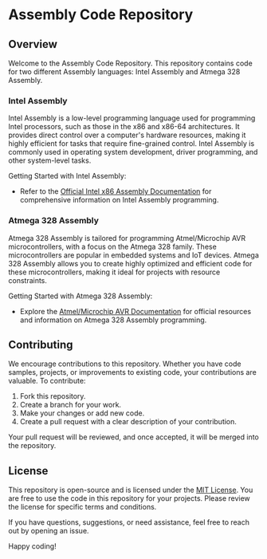 # Assembly Code Repository

## Overview

Welcome to the Assembly Code Repository. This repository contains code for two different Assembly languages: Intel Assembly and Atmega 328 Assembly.

### Intel Assembly

Intel Assembly is a low-level programming language used for programming Intel processors, such as those in the x86 and x86-64 architectures. It provides direct control over a computer's hardware resources, making it highly efficient for tasks that require fine-grained control. Intel Assembly is commonly used in operating system development, driver programming, and other system-level tasks.

Getting Started with Intel Assembly:
- Refer to the [Official Intel x86 Assembly Documentation](https://software.intel.com/content/www/us/en/develop/articles/intel-sdm.html) for comprehensive information on Intel Assembly programming.

### Atmega 328 Assembly

Atmega 328 Assembly is tailored for programming Atmel/Microchip AVR microcontrollers, with a focus on the Atmega 328 family. These microcontrollers are popular in embedded systems and IoT devices. Atmega 328 Assembly allows you to create highly optimized and efficient code for these microcontrollers, making it ideal for projects with resource constraints.

Getting Started with Atmega 328 Assembly:
- Explore the [Atmel/Microchip AVR Documentation](https://www.microchip.com/avr-support/documentation) for official resources and information on Atmega 328 Assembly programming.

## Contributing

We encourage contributions to this repository. Whether you have code samples, projects, or improvements to existing code, your contributions are valuable. To contribute:

1. Fork this repository.
2. Create a branch for your work.
3. Make your changes or add new code.
4. Create a pull request with a clear description of your contribution.

Your pull request will be reviewed, and once accepted, it will be merged into the repository.

## License

This repository is open-source and is licensed under the [MIT License](LICENSE). You are free to use the code in this repository for your projects. Please review the license for specific terms and conditions.

If you have questions, suggestions, or need assistance, feel free to reach out by opening an issue.

Happy coding!
